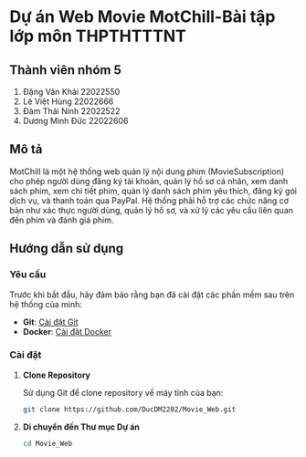 # Dự án Web Movie MotChill-Bài tập lớp môn THPTHTTTNT 

## Thành viên nhóm 5
1. Đặng Văn Khải 22022550
2. Lê Việt Hùng 22022666
3. Đàm Thái Ninh 22022522
4. Dương Minh Đức 22022606

## Mô tả
MotChill là một hệ thống web quản lý nội dung phim (MovieSubscription) cho phép người dùng đăng ký tài khoản,
quản lý hồ sơ cá nhân, xem danh sách phim, xem chi tiết phim, quản lý danh sách phim yêu thích, đăng ký gói
dịch vụ, và thanh toán qua PayPal. Hệ thống phải hỗ trợ các chức năng cơ bản như xác thực người dùng, quản
lý hồ sơ, và xử lý các yêu cầu liên quan đến phim và đánh giá phim.

## Hướng dẫn sử dụng

### Yêu cầu

Trước khi bắt đầu, hãy đảm bảo rằng bạn đã cài đặt các phần mềm sau trên hệ thống của mình:

- **Git**: [Cài đặt Git](https://git-scm.com/book/en/v2/Getting-Started-Installing-Git)
- **Docker**: [Cài đặt Docker](https://docs.docker.com/get-docker/)

### Cài đặt

1. **Clone Repository**

   Sử dụng Git để clone repository về máy tính của bạn:

   ```bash
   git clone https://github.com/DucDM2202/Movie_Web.git

2. **Di chuyển đến Thư mục Dự án**
   ```bash
   cd Movie_Web

